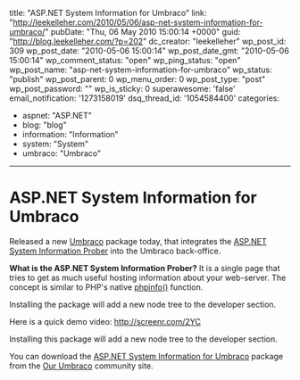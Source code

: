title: "ASP.NET System Information for Umbraco"
link: "http://leekelleher.com/2010/05/06/asp-net-system-information-for-umbraco/"
pubDate: "Thu, 06 May 2010 15:00:14 +0000"
guid: "http://blog.leekelleher.com/?p=202"
dc_creator: "leekelleher"
wp_post_id: 309
wp_post_date: "2010-05-06 15:00:14"
wp_post_date_gmt: "2010-05-06 15:00:14"
wp_comment_status: "open"
wp_ping_status: "open"
wp_post_name: "asp-net-system-information-for-umbraco"
wp_status: "publish"
wp_post_parent: 0
wp_menu_order: 0
wp_post_type: "post"
wp_post_password: ""
wp_is_sticky: 0
superawesome: 'false'
email_notification: '1273158019'
dsq_thread_id: '1054584400'
categories:
  - aspnet: "ASP.NET"
  - blog: "blog"
  - information: "Information"
  - system: "System"
  - umbraco: "Umbraco"

---

# ASP.NET System Information for Umbraco

Released a new <a href="http://umbraco.org/">Umbraco</a> package today, that integrates the <a href="http://code.google.com/p/aspnetsysinfo/">ASP.NET System Information Prober</a> into the Umbraco back-office.

<strong>What is the ASP.NET System Information Prober?</strong> It is a single page that tries to get as much useful hosting information about your web-server. The concept is similar to PHP's native <a href="http://php.net/manual/en/function.phpinfo.php">phpinfo()</a> function.

Installing the package will add a new node tree to the developer section.

Here is a quick demo video: <a href="http://screenr.com/2YC">http://screenr.com/2YC</a>

Installing this package will add a new node tree to the developer section.

You can download the <a href="http://our.umbraco.org/projects/aspnet-system-information">ASP.NET System Information for Umbraco</a> package from the <a href="http://our.umbraco.org/">Our Umbraco</a> community site.
